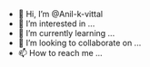 - 👋 Hi, I’m @Anil-k-vittal
- 👀 I’m interested in ...
- 🌱 I’m currently learning ...
- 💞️ I’m looking to collaborate on ...
- 📫 How to reach me ...

<!---
Anil-k-vittal/Anil-k-vittal is a ✨ special ✨ repository because its `README.md` (this file) appears on your GitHub profile.
You can click the Preview link to take a look at your changes.
--->
